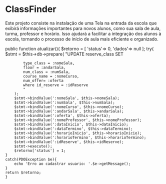 # ClassFinder
Este projeto consiste na instalação de uma Tela na entrada da escola que exibirá informações importantes para novos alunos, como sua sala de aula, turma, professor e horário. Isso ajudará a facilitar a integração dos alunos à escola, tornando o processo de início de aula mais eficiente e organizado.

public function atualizar(){
    $retorno = [
        'status'=> 0,
        'dados'=> null
    ];
    try{
        $stmt = $this->db->prepare(
            "UPDATE reserve_class SET 
            
            type_class = :nomeSala, 
            floor = :andarSala,
            num_class = :numSala,
            course_name = :nomeCurso,
            num_offer= :oferta
            where id_reserve = :idReserve
            "
        );
        $stmt->bindValue(':nomeSala', $this->nomeSala);
        $stmt->bindValue(':numSala', $this->numSala);
        $stmt->bindValue(':nomeCurso', $this->nomeCurso);
        $stmt->bindValue(':andarSala', $this->andarSala);
        $stmt->bindValue(':oferta', $this->oferta);
        $stmt->bindValue(':nomeProfessor', $this->nomeProfessor);
        $stmt->bindValue(':dataInicio', $this->dataInicio);
        $stmt->bindValue(':dataTermino', $this->dataTermino);
        $stmt->bindValue(':horarioInicio', $this->horarioInicio);
        $stmt->bindValue(':horarioTermino', $this->horarioTermino);
        $stmt->bindValue(':idReserve', $this->idReserve);
        $stmt->execute();
        $retorno['status'] = 1;
    }
    catch(PDOException $e){
        echo 'Erro ao cadastrar usuario: '.$e->getMessage();
    }
    return $retorno;
    }
